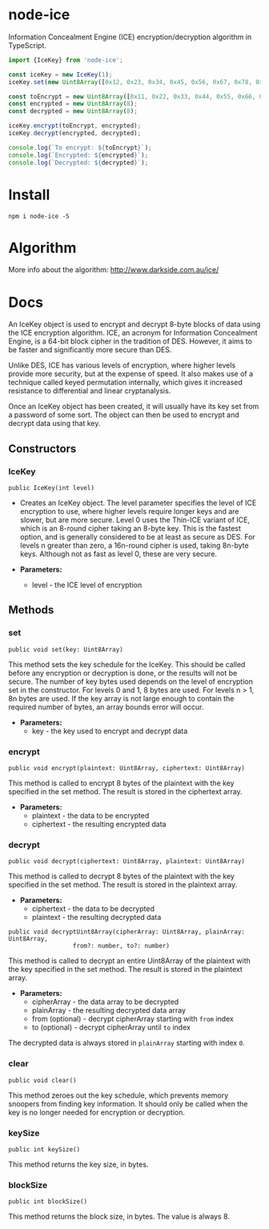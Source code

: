 # node-ice
Information Concealment Engine (ICE) encryption/decryption algorithm in TypeScript.

```ts
import {IceKey} from 'node-ice';

const iceKey = new IceKey(1);
iceKey.set(new Uint8Array([0x12, 0x23, 0x34, 0x45, 0x56, 0x67, 0x78, 0x89]));

const toEncrypt = new Uint8Array([0x11, 0x22, 0x33, 0x44, 0x55, 0x66, 0x77, 0x88]);
const encrypted = new Uint8Array(8);
const decrypted = new Uint8Array(8);

iceKey.encrypt(toEncrypt, encrypted);
iceKey.decrypt(encrypted, decrypted);

console.log(`To encrypt: ${toEncrypt}`);
console.log(`Encrypted: ${encrypted}`);
console.log(`Decrypted: ${decrypted}`);

```

# Install

```
npm i node-ice -S
```

# Algorithm
More info about the algorithm: http://www.darkside.com.au/ice/

# Docs
An IceKey object is used to encrypt and decrypt 8-byte blocks of data using the ICE encryption algorithm. ICE, an acronym for Information Concealment Engine, is a 64-bit block cipher in the tradition of DES. However, it aims to be faster and significantly more secure than DES.

Unlike DES, ICE has various levels of encryption, where higher levels provide more security, but at the expense of speed. It also makes use of a technique called keyed permutation internally, which gives it increased resistance to differential and linear cryptanalysis.

Once an IceKey object has been created, it will usually have its key set from a password of some sort. The object can then be used to encrypt and decrypt data using that key.

## Constructors

### IceKey
```
public IceKey(int level)
```
* Creates an IceKey object. The level parameter specifies the level of ICE encryption to use, where higher levels require longer keys and are slower, but are more secure.
Level 0 uses the Thin-ICE variant of ICE, which is an 8-round cipher taking an 8-byte key. This is the fastest option, and is generally considered to be at least as secure as DES. For levels n greater than zero, a 16n-round cipher is used, taking 8n-byte keys. Although not as fast as level 0, these are very secure. 

* **Parameters:**
	*   level - the ICE level of encryption
	
## Methods

### set
```
public void set(key: Uint8Array)
```

This method sets the key schedule for the IceKey. This should be called before any encryption or 
decryption is done, or the results will not be secure. The number of key bytes used depends on the 
level of encryption set in the constructor. For levels 0 and 1, 8 bytes are used. 
For levels n > 1, 8n bytes are used.
If the key array is not large enough to contain the required number of bytes, an array bounds error will occur. 

* **Parameters:**
	* key - the key used to encrypt and decrypt data

### encrypt
```
public void encrypt(plaintext: Uint8Array, ciphertext: Uint8Array)
```

This method is called to encrypt 8 bytes of the plaintext with the key specified in the set method. 
The result is stored in the ciphertext array. 

* **Parameters:**
	* plaintext - the data to be encrypted
	* ciphertext - the resulting encrypted data

### decrypt
```
public void decrypt(ciphertext: Uint8Array, plaintext: Uint8Array)
```

This method is called to decrypt 8 bytes of the plaintext with the key specified in the set method. 
The result is stored in the plaintext array. 

* **Parameters:**
	* ciphertext - the data to be decrypted
	* plaintext - the resulting decrypted data


```
public void decryptUint8Array(cipherArray: Uint8Array, plainArray: Uint8Array, 
			      from?: number, to?: number)
```

This method is called to decrypt an entire Uint8Array of the plaintext with the key specified in the set method. 
The result is stored in the plaintext array. 

* **Parameters:**
	* cipherArray - the data array to be decrypted
	* plainArray - the resulting decrypted data array
	* from (optional) - decrypt cipherArray starting with `from` index
	* to (optional) - decrypt cipherArray until `to` index

The decrypted data is always stored in `plainArray` starting with index `0`.

### clear
```
public void clear()
```

This method zeroes out the key schedule, which prevents memory snoopers from finding key information. 
It should only be called when the key is no longer needed for encryption or decryption.

### keySize
```
public int keySize()
```

This method returns the key size, in bytes.

### blockSize
```
public int blockSize()
```

This method returns the block size, in bytes. The value is always 8.